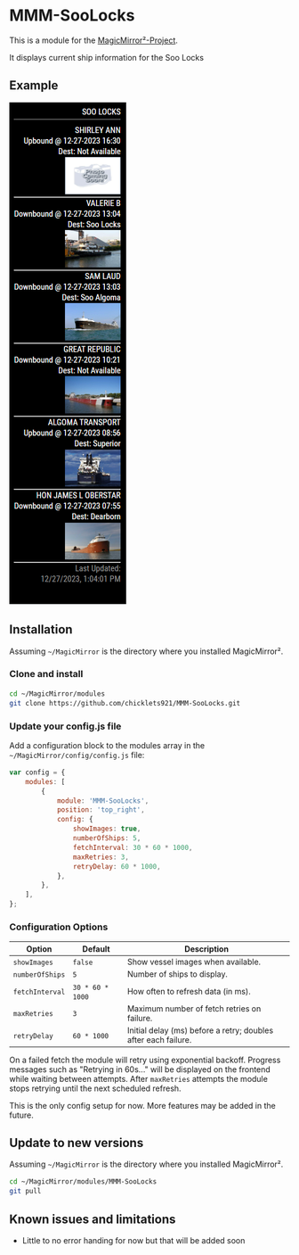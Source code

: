 # MMM-SooLocks

This is a module for the [MagicMirror²-Project](https://github.com/MichMich/MagicMirror/).

It displays current ship information for the Soo Locks

## Example

![](data/ship_data.png)

## Installation

Assuming `~/MagicMirror` is the directory where you installed MagicMirror².

### Clone and install

```bash
cd ~/MagicMirror/modules
git clone https://github.com/chicklets921/MMM-SooLocks.git
```

### Update your config.js file

Add a configuration block to the modules array in the `~/MagicMirror/config/config.js` file:

```js
var config = {
    modules: [
        {
            module: 'MMM-SooLocks',
            position: 'top_right',
            config: {
                showImages: true,
                numberOfShips: 5,
                fetchInterval: 30 * 60 * 1000,
                maxRetries: 3,
                retryDelay: 60 * 1000,
            },
        },
    ],
};
```

### Configuration Options

| Option | Default | Description |
|--------|---------|-------------|
| `showImages` | `false` | Show vessel images when available. |
| `numberOfShips` | `5` | Number of ships to display. |
| `fetchInterval` | `30 * 60 * 1000` | How often to refresh data (in ms). |
| `maxRetries` | `3` | Maximum number of fetch retries on failure. |
| `retryDelay` | `60 * 1000` | Initial delay (ms) before a retry; doubles after each failure. |

On a failed fetch the module will retry using exponential backoff. Progress
messages such as "Retrying in 60s..." will be displayed on the frontend while
waiting between attempts. After `maxRetries` attempts the module stops retrying
until the next scheduled refresh.

This is the only config setup for now. More features may be added in the future.

## Update to new versions

Assuming `~/MagicMirror` is the directory where you installed MagicMirror².

```bash
cd ~/MagicMirror/modules/MMM-SooLocks
git pull
```

## Known issues and limitations

-   Little to no error handing for now but that will be added soon
